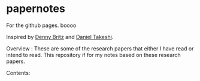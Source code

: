 # papernotes

For the github pages. boooo

Inspired by  [Denny Britz](https://github.com/dennybritz/deeplearning-papernotes) and [Daniel Takeshi](https://github.com/DanielTakeshi/Paper_Notes).

Overview : These are some of the research papers that either I have read or intend to read. This repository if for my notes based on these research papers.



Contents:

